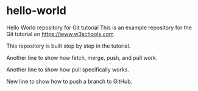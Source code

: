 # hello-world
Hello World repository for Git tutorial
This is an example repository for the Git tutorial on https://www.w3schools.com

This repository is built step by step in the tutorial. 

Another line to show how fetch, merge, push, and pull work.

Another line to show how pull specifically works.

New line to show how to push a branch to GitHub.